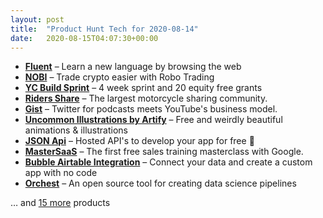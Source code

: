 ```yaml
---
layout: post
title:  "Product Hunt Tech for 2020-08-14"
date:   2020-08-15T04:07:30+00:00
---
```


* **[Fluent](https://www.producthunt.com/posts/fluent-2?utm_campaign=producthunt-api&utm_medium=api-v2&utm_source=Application%3A+Daily+Digest+RSS+v2+%28ID%3A+29748%29)** – Learn a new language by browsing the web
* **[NOBI](https://www.producthunt.com/posts/nobi-29a5d470-51d5-4299-97a1-55d932eb1043?utm_campaign=producthunt-api&utm_medium=api-v2&utm_source=Application%3A+Daily+Digest+RSS+v2+%28ID%3A+29748%29)** – Trade crypto easier with Robo Trading
* **[YC Build Sprint](https://www.producthunt.com/posts/yc-build-sprint?utm_campaign=producthunt-api&utm_medium=api-v2&utm_source=Application%3A+Daily+Digest+RSS+v2+%28ID%3A+29748%29)** – 4 week sprint and 20 equity free grants
* **[Riders Share](https://www.producthunt.com/posts/riders-share?utm_campaign=producthunt-api&utm_medium=api-v2&utm_source=Application%3A+Daily+Digest+RSS+v2+%28ID%3A+29748%29)** – The largest motorcycle sharing community.
* **[Gist](https://www.producthunt.com/posts/gist-d8cc634f-d204-4521-b0c1-30c78dd8b56b?utm_campaign=producthunt-api&utm_medium=api-v2&utm_source=Application%3A+Daily+Digest+RSS+v2+%28ID%3A+29748%29)** – Twitter for podcasts meets YouTube's business model.
* **[Uncommon Illustrations by Artify](https://www.producthunt.com/posts/uncommon-illustrations-by-artify?utm_campaign=producthunt-api&utm_medium=api-v2&utm_source=Application%3A+Daily+Digest+RSS+v2+%28ID%3A+29748%29)** – Free and weirdly beautiful animations & illustrations
* **[JSON Api](https://www.producthunt.com/posts/json-api?utm_campaign=producthunt-api&utm_medium=api-v2&utm_source=Application%3A+Daily+Digest+RSS+v2+%28ID%3A+29748%29)** – Hosted API's to develop your app for free 🙌
* **[MasterSaaS](https://www.producthunt.com/posts/mastersaas?utm_campaign=producthunt-api&utm_medium=api-v2&utm_source=Application%3A+Daily+Digest+RSS+v2+%28ID%3A+29748%29)** – The first free sales training masterclass with Google.
* **[Bubble Airtable Integration](https://www.producthunt.com/posts/bubble-airtable-integration?utm_campaign=producthunt-api&utm_medium=api-v2&utm_source=Application%3A+Daily+Digest+RSS+v2+%28ID%3A+29748%29)** – Connect your data and create a custom app with no code
* **[Orchest](https://www.producthunt.com/posts/orchest?utm_campaign=producthunt-api&utm_medium=api-v2&utm_source=Application%3A+Daily+Digest+RSS+v2+%28ID%3A+29748%29)** – An open source tool for creating data science pipelines

… and [15 more](https://www.producthunt.com/tech) products